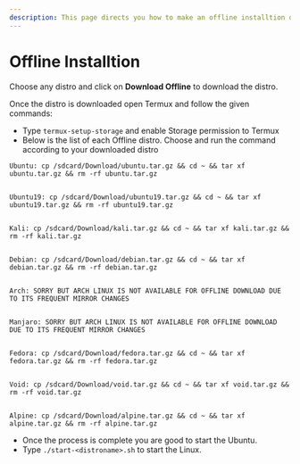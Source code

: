 ```yaml
---
description: This page directs you how to make an offline installtion of any distro.
---
```


# Offline Installtion

Choose any distro and click on **Download Offline** to download the distro.

Once the distro is downloaded open Termux and follow the given commands:

* Type `termux-setup-storage` and enable Storage permission to Termux
* Below is the list of each Offline distro. Choose and run the command according to your downloaded distro

```text
Ubuntu: cp /sdcard/Download/ubuntu.tar.gz && cd ~ && tar xf ubuntu.tar.gz && rm -rf ubuntu.tar.gz


Ubuntu19: cp /sdcard/Download/ubuntu19.tar.gz && cd ~ && tar xf ubuntu19.tar.gz && rm -rf ubuntu19.tar.gz


Kali: cp /sdcard/Download/kali.tar.gz && cd ~ && tar xf kali.tar.gz && rm -rf kali.tar.gz


Debian: cp /sdcard/Download/debian.tar.gz && cd ~ && tar xf debian.tar.gz && rm -rf debian.tar.gz


Arch: SORRY BUT ARCH LINUX IS NOT AVAILABLE FOR OFFLINE DOWNLOAD DUE TO ITS FREQUENT MIRROR CHANGES


Manjaro: SORRY BUT ARCH LINUX IS NOT AVAILABLE FOR OFFLINE DOWNLOAD DUE TO ITS FREQUENT MIRROR CHANGES


Fedora: cp /sdcard/Download/fedora.tar.gz && cd ~ && tar xf fedora.tar.gz && rm -rf fedora.tar.gz


Void: cp /sdcard/Download/void.tar.gz && cd ~ && tar xf void.tar.gz && rm -rf void.tar.gz


Alpine: cp /sdcard/Download/alpine.tar.gz && cd ~ && tar xf alpine.tar.gz && rm -rf alpine.tar.gz
```

* Once the process is complete you are good to start the Ubuntu.
* Type `./start-<distroname>.sh` to start the Linux.  

